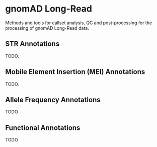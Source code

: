 # gnomAD Long-Read
Methods and tools for callset analysis, QC and post-processing for the processing of gnomAD Long-Read data.


##  STR Annotations
TODO.


## Mobile Element Insertion (MEI) Annotations
TODO.


## Allele Frequency Annotations
TODO


## Functional Annotations
TODO
